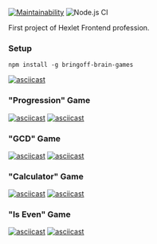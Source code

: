 [![Maintainability](https://api.codeclimate.com/v1/badges/a99a88d28ad37a79dbf6/maintainability)](https://codeclimate.com/github/codeclimate/codeclimate/maintainability) ![Node.js CI](https://github.com/Bringoff/frontend-project-lvl1/workflows/Node.js%20CI/badge.svg)

First project of Hexlet Frontend profession.

### Setup
`npm install -g bringoff-brain-games`

[![asciicast](https://asciinema.org/a/8jnq0BRCGDY6hFBiySmUd7pF0.svg)](https://asciinema.org/a/8jnq0BRCGDY6hFBiySmUd7pF0)

### "Progression" Game
[![asciicast](https://asciinema.org/a/7NIh6FUv6TqiwPDaAdUTw1b7q.svg)](https://asciinema.org/a/7NIh6FUv6TqiwPDaAdUTw1b7q)
[![asciicast](https://asciinema.org/a/6m8PpbNfIehzMPhcWCqzh7TGw.svg)](https://asciinema.org/a/6m8PpbNfIehzMPhcWCqzh7TGw)

### "GCD" Game
[![asciicast](https://asciinema.org/a/g2aEgbQ551nFo4zL5H4me920X.svg)](https://asciinema.org/a/g2aEgbQ551nFo4zL5H4me920X)
[![asciicast](https://asciinema.org/a/Bfhu4MPzfXgeiqKhOpDnkox3l.svg)](https://asciinema.org/a/Bfhu4MPzfXgeiqKhOpDnkox3l)

### "Calculator" Game
[![asciicast](https://asciinema.org/a/SrOxaHDToFVAgzKkyKprjcPbq.svg)](https://asciinema.org/a/SrOxaHDToFVAgzKkyKprjcPbq)
[![asciicast](https://asciinema.org/a/xixPbiJoTq6ZB7OMtVWVqhOaT.svg)](https://asciinema.org/a/xixPbiJoTq6ZB7OMtVWVqhOaT)

### "Is Even" Game
[![asciicast](https://asciinema.org/a/vsXwFPg8ZbfKJPjwChAw2RjJA.svg)](https://asciinema.org/a/vsXwFPg8ZbfKJPjwChAw2RjJA)
[![asciicast](https://asciinema.org/a/yNQ8uHslh8cgKBrYdyQLBJVb1.svg)](https://asciinema.org/a/yNQ8uHslh8cgKBrYdyQLBJVb1)